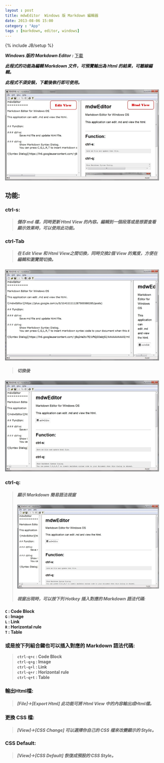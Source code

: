 ```yaml
---
layout : post
title: mdwEditor  Windows 版 Markdown 編輯器
date: 2013-08-06 15:00
category : "App"
tags : [markdown, editor, windows]
---
```

{% include JB/setup %}


***Windows 版的 Markdown Editor :***   [下載](/bin/mdwEditor.exe "Download mdwEditor.exe")

***此程式的功能為編輯 Markdown 文件，可預覽輸出為 Html 的結果，可離線編輯。***

***此程式不須安裝，下載後執行即可使用。***

![mdw Editor](/img/mdweditor.jpg)

## 功能:

### ctrl-s:
> ##### 儲存 md 檔，同時更新 Html View 的內容。編輯到一個段落或是想要查看顯示效果時，可以使用此功能。

### ctrl-Tab
> ##### 在 Edit View 和 Html View之間切換，同時交換2個 View 的寬度，方便在編輯和瀏覽間切換。
![ctrltab before](/img/mdw_ctrltab1.jpg) 

> ##### 切換後 
![ctrltab after](/img/mdw_ctrltab2.jpg) 

### ctrl-q:
> ##### 顯示 Markdown 簡易語法視窗
> ![Syntax Dialog](/img/mdw_ctrltab2.jpg)
> ##### 視窗出現時，可以按下列 Hotkey 插入對應的 Markdown 語法代碼:
  **`C` : Code Block  
  `G` : Image  
  `L` : Link  
  `R` : Horizontal rule  
  `T` : Table**   

### 或是按下列組合鍵也可以插入對應的 Markdown 語法代碼:
> **`ctrl-q+c` : Code Block  
> `ctrl-q+g` : Image  
> `ctrl-q+l` : Link  
> `ctrl-q+r` : Horizontal rule  
> `ctrl-q+t` : Table**   

### 輸出Html檔:
> ##### [File]->[Export Html] 此功能可將 Html View 中的內容輸出成Html檔。

### 更換 CSS 檔:
> ##### [View]->[CSS Change] 可以選擇你自己的 CSS 檔來改變顯示的 Style。

### CSS Default:
> ##### [View]->[CSS Default] 恢復成預設的 CSS Style。
	